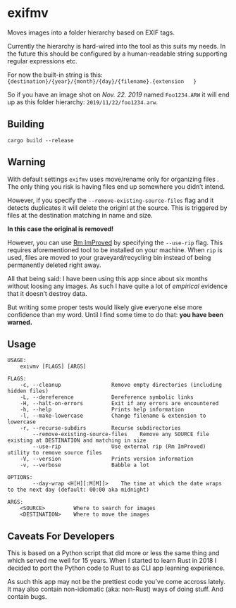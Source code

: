 # exifmv

Moves images into a folder hierarchy based on EXIF tags.

Currently the hierarchy is hard-wired into the tool as this suits my needs.
In the future this should be configured by a human-readable string supporting regular expressions etc.

For now the built-in string is this:
`{destination}/{year}/{month}/{day}/{filename}.{extension   }`

So if you have an image shot on *Nov. 22. 2019* named `Foo1234.ARW` it will end up as this folder hierarchy:
`2019/11/22/foo1234.arw`.


## Building

```
cargo build --release
```

## Warning

With default settings `exifmv` uses move/rename only for organizing files . The only thing you risk is having files end up somewhere you didn’t intend.

However, if you specify the `--remove-existing-source-files` flag and it detects duplicates it will delete the originl at the source. This is triggered by files at the destination matching in name and size.

**In this case the original is removed!**

However, you can use [Rm ImProved](https://github.com/nivekuil/rip) by specifying the `--use-rip` flag. This requires aforementioned tool to be installed on your machine. When `rip` is used, files are moved to your graveyard/recycling bin instead of being permanently deleted right away.

All that being said: I have been using this app since about six months without loosing any images. As such I have quite a lot of _empirical_ evidence that it doesn’t destroy data.

But writing some proper tests would likely give everyone else more confidence than my word. Until I find some time to do that: **you have been warned.**


## Usage

```
USAGE:
    exivmv [FLAGS] [ARGS]

FLAGS:
    -c, --cleanup                Remove empty directories (including hidden files)
    -L, --dereference            Dereference symbolic links
    -H, --halt-on-errors         Exit if any errors are encountered
    -h, --help                   Prints help information
    -l, --make-lowercase         Change filename & extension to lowercase
    -r, --recurse-subdirs        Recurse subdirectories
        --remove-existing-source-files    Remove any SOURCE file existing at DESTINATION and matching in size
        --use-rip                Use external rip (Rm ImProved) utility to remove source files
    -V, --version                Prints version information
    -v, --verbose                Babble a lot

OPTIONS:
        --day-wrap <H[H][:M[M]]>    The time at which the date wraps to the next day (default: 00:00 aka midnight)

ARGS:
    <SOURCE>         Where to search for images
    <DESTINATION>    Where to move the images
```

## Caveats For Developers

This is based on a Python script that did more or less the same thing and which served me well for 15 years. When I started to learn Rust in 2018 I decided to port the Python code to Rust to as CLI app learning experience.

As such this app may not be the prettiest code you’ve come accross lately. It may also contain non-idiomatic (aka: non-Rust) ways of doing stuff. And contain bugs.
